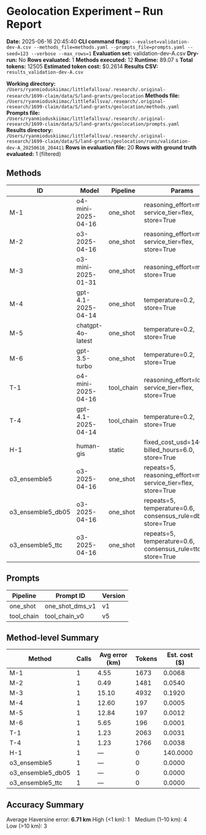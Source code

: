 # Geolocation Experiment – Run Report

**Date:** 2025-06-16 20:45:40
**CLI command flags:** `--evalset=validation-dev-A.csv --methods_file=methods.yaml --prompts_file=prompts.yaml --seed=123 --verbose --max_rows=1`
**Evaluation set:** validation-dev-A.csv
**Dry-run:** No
**Rows evaluated:** 1
**Methods executed:** 12
**Runtime:** 89.07 s
**Total tokens:** 12505
**Estimated token cost:** $0.2614
**Results CSV:** `results_validation-dev-A.csv`

**Working directory:** `/Users/ryanmioduskiimac/littlefallsva/.research/.original-research/1699-claim/data/S/land-grants/geolocation`
**Methods file:** `/Users/ryanmioduskiimac/littlefallsva/.research/.original-research/1699-claim/data/S/land-grants/geolocation/methods.yaml`
**Prompts file:** `/Users/ryanmioduskiimac/littlefallsva/.research/.original-research/1699-claim/data/S/land-grants/geolocation/prompts.yaml`
**Results directory:** `/Users/ryanmioduskiimac/littlefallsva/.research/.original-research/1699-claim/data/S/land-grants/geolocation/runs/validation-dev-A_20250616_204411`
**Rows in evaluation file:** 20
**Rows with ground truth evaluated:** 1 (filtered)

## Methods
| ID | Model | Pipeline | Params |
|---|---|---|---|
| M-1 | o4-mini-2025-04-16 | one_shot | reasoning_effort=medium, service_tier=flex, store=True |
| M-2 | o3-2025-04-16 | one_shot | reasoning_effort=medium, service_tier=flex, store=True |
| M-3 | o3-mini-2025-01-31 | one_shot | reasoning_effort=medium, store=True |
| M-4 | gpt-4.1-2025-04-14 | one_shot | temperature=0.2, store=True |
| M-5 | chatgpt-4o-latest | one_shot | temperature=0.2, store=True |
| M-6 | gpt-3.5-turbo | one_shot | temperature=0.2, store=True |
| T-1 | o4-mini-2025-04-16 | tool_chain | reasoning_effort=low, service_tier=flex, store=True |
| T-4 | gpt-4.1-2025-04-14 | tool_chain | temperature=0.2, store=True |
| H-1 | human-gis | static | fixed_cost_usd=140.0, billed_hours=6.0, store=True |
| o3_ensemble5 | o3-2025-04-16 | one_shot | repeats=5, reasoning_effort=medium, service_tier=flex, store=True |
| o3_ensemble5_db05 | o3-2025-04-16 | one_shot | repeats=5, temperature=0.6, consensus_rule=dbscan, store=True |
| o3_ensemble5_ttc | o3-2025-04-16 | one_shot | repeats=5, temperature=0.6, consensus_rule=ttc, store=True |

## Prompts
| Pipeline | Prompt ID | Version |
|---|---|---|
| one_shot | one_shot_dms_v1 | v1 |
| tool_chain | tool_chain_v0 | v5 |

## Method-level Summary
| Method | Calls | Avg error (km) | Tokens | Est. cost ($) |
|---|---|---|---|---|
| M-1 | 1 | 4.55 | 1673 | 0.0068 |
| M-2 | 1 | 0.49 | 1481 | 0.0540 |
| M-3 | 1 | 15.10 | 4932 | 0.1920 |
| M-4 | 1 | 12.60 | 197 | 0.0005 |
| M-5 | 1 | 12.84 | 197 | 0.0012 |
| M-6 | 1 | 5.65 | 196 | 0.0001 |
| T-1 | 1 | 1.23 | 2063 | 0.0031 |
| T-4 | 1 | 1.23 | 1766 | 0.0038 |
| H-1 | 1 | — | 0 | 140.0000 |
| o3_ensemble5 | 1 | — | 0 | 0.0000 |
| o3_ensemble5_db05 | 1 | — | 0 | 0.0000 |
| o3_ensemble5_ttc | 1 | — | 0 | 0.0000 |

## Accuracy Summary
Average Haversine error: **6.71 km**
High (<1 km): 1 Medium (1–10 km): 4 Low (>10 km): 3